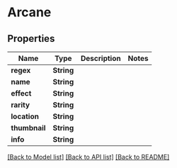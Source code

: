 # Arcane

## Properties

Name | Type | Description | Notes
------------ | ------------- | ------------- | -------------
**regex** | **String** |  | 
**name** | **String** |  | 
**effect** | **String** |  | 
**rarity** | **String** |  | 
**location** | **String** |  | 
**thumbnail** | **String** |  | 
**info** | **String** |  | 

[[Back to Model list]](../README.md#documentation-for-models) [[Back to API list]](../README.md#documentation-for-api-endpoints) [[Back to README]](../README.md)



